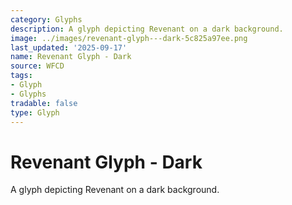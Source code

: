 ```yaml
---
category: Glyphs
description: A glyph depicting Revenant on a dark background.
image: ../images/revenant-glyph---dark-5c825a97ee.png
last_updated: '2025-09-17'
name: Revenant Glyph - Dark
source: WFCD
tags:
- Glyph
- Glyphs
tradable: false
type: Glyph
---
```


# Revenant Glyph - Dark

A glyph depicting Revenant on a dark background.

